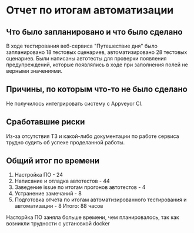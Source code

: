 # **Отчет по итогам автоматизации**

## **Что было запланировано и что было сделано**
В ходе  тестирования веб-сервиса "Путешествие дня" 
было запланировано 18 тестовых сценариев, автоматизировано 28 тестовых сценариев.
Были написаны автотесты для проверки появления  предупреждений, которые появлялись в ходе 
при заполнения полей не верными значениями.

## **Причины, по которым что-то не было сделано**

Не получилось интегрировать систему с Appveyor CI.

## **Сработавшие риски**

Из-за отсутствия ТЗ и какой-либо документации по работе сервиса трудно судить
об успехе  проделанной работы.

## **Общий итог по времени**

1. Настройка ПО - 24
2. Написание и отладка автотестов - 44
3. Заведение issue по итогам прогонов автотестов - 4
4. Устранение замечаний - 8
5. Подготовка отчета по итогам автоматизированного тестирования и автоматизации - 8
  Итого: 88 часов
   
Насторйка ПО заняла больше времени, чем планировалось, так как возникли трудности с установкой docker 